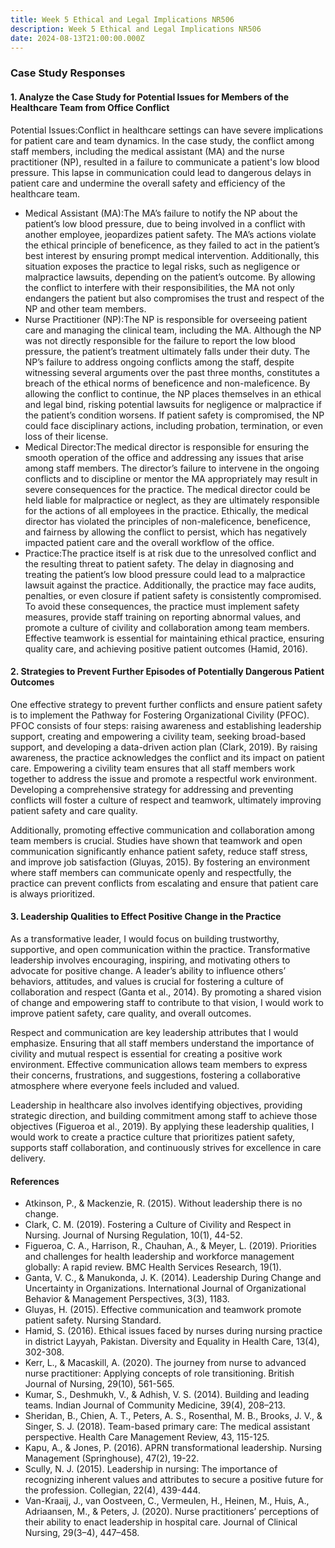 ```yaml
---
title: Week 5 Ethical and Legal Implications NR506
description: Week 5 Ethical and Legal Implications NR506
date: 2024-08-13T21:00:00.000Z
---
```


### Case Study Responses

#### 1. Analyze the Case Study for Potential Issues for Members of the Healthcare Team from Office Conflict

Potential Issues:Conflict in healthcare settings can have severe implications for patient care and team dynamics. In the case study, the conflict among staff members, including the medical assistant (MA) and the nurse practitioner (NP), resulted in a failure to communicate a patient's low blood pressure. This lapse in communication could lead to dangerous delays in patient care and undermine the overall safety and efficiency of the healthcare team.

* Medical Assistant (MA):The MA’s failure to notify the NP about the patient’s low blood pressure, due to being involved in a conflict with another employee, jeopardizes patient safety. The MA’s actions violate the ethical principle of beneficence, as they failed to act in the patient’s best interest by ensuring prompt medical intervention. Additionally, this situation exposes the practice to legal risks, such as negligence or malpractice lawsuits, depending on the patient’s outcome. By allowing the conflict to interfere with their responsibilities, the MA not only endangers the patient but also compromises the trust and respect of the NP and other team members.
* Nurse Practitioner (NP):The NP is responsible for overseeing patient care and managing the clinical team, including the MA. Although the NP was not directly responsible for the failure to report the low blood pressure, the patient’s treatment ultimately falls under their duty. The NP’s failure to address ongoing conflicts among the staff, despite witnessing several arguments over the past three months, constitutes a breach of the ethical norms of beneficence and non-maleficence. By allowing the conflict to continue, the NP places themselves in an ethical and legal bind, risking potential lawsuits for negligence or malpractice if the patient’s condition worsens. If patient safety is compromised, the NP could face disciplinary actions, including probation, termination, or even loss of their license.
* Medical Director:The medical director is responsible for ensuring the smooth operation of the office and addressing any issues that arise among staff members. The director’s failure to intervene in the ongoing conflicts and to discipline or mentor the MA appropriately may result in severe consequences for the practice. The medical director could be held liable for malpractice or neglect, as they are ultimately responsible for the actions of all employees in the practice. Ethically, the medical director has violated the principles of non-maleficence, beneficence, and fairness by allowing the conflict to persist, which has negatively impacted patient care and the overall workflow of the office.
* Practice:The practice itself is at risk due to the unresolved conflict and the resulting threat to patient safety. The delay in diagnosing and treating the patient’s low blood pressure could lead to a malpractice lawsuit against the practice. Additionally, the practice may face audits, penalties, or even closure if patient safety is consistently compromised. To avoid these consequences, the practice must implement safety measures, provide staff training on reporting abnormal values, and promote a culture of civility and collaboration among team members. Effective teamwork is essential for maintaining ethical practice, ensuring quality care, and achieving positive patient outcomes (Hamid, 2016).

#### 2. Strategies to Prevent Further Episodes of Potentially Dangerous Patient Outcomes

One effective strategy to prevent further conflicts and ensure patient safety is to implement the Pathway for Fostering Organizational Civility (PFOC). PFOC consists of four steps: raising awareness and establishing leadership support, creating and empowering a civility team, seeking broad-based support, and developing a data-driven action plan (Clark, 2019). By raising awareness, the practice acknowledges the conflict and its impact on patient care. Empowering a civility team ensures that all staff members work together to address the issue and promote a respectful work environment. Developing a comprehensive strategy for addressing and preventing conflicts will foster a culture of respect and teamwork, ultimately improving patient safety and care quality.

Additionally, promoting effective communication and collaboration among team members is crucial. Studies have shown that teamwork and open communication significantly enhance patient safety, reduce staff stress, and improve job satisfaction (Gluyas, 2015). By fostering an environment where staff members can communicate openly and respectfully, the practice can prevent conflicts from escalating and ensure that patient care is always prioritized.

#### 3. Leadership Qualities to Effect Positive Change in the Practice

As a transformative leader, I would focus on building trustworthy, supportive, and open communication within the practice. Transformative leadership involves encouraging, inspiring, and motivating others to advocate for positive change. A leader’s ability to influence others’ behaviors, attitudes, and values is crucial for fostering a culture of collaboration and respect (Ganta et al., 2014). By promoting a shared vision of change and empowering staff to contribute to that vision, I would work to improve patient safety, care quality, and overall outcomes.

Respect and communication are key leadership attributes that I would emphasize. Ensuring that all staff members understand the importance of civility and mutual respect is essential for creating a positive work environment. Effective communication allows team members to express their concerns, frustrations, and suggestions, fostering a collaborative atmosphere where everyone feels included and valued.

Leadership in healthcare also involves identifying objectives, providing strategic direction, and building commitment among staff to achieve those objectives (Figueroa et al., 2019). By applying these leadership qualities, I would work to create a practice culture that prioritizes patient safety, supports staff collaboration, and continuously strives for excellence in care delivery.

#### References

* Atkinson, P., & Mackenzie, R. (2015). Without leadership there is no change.
* Clark, C. M. (2019). Fostering a Culture of Civility and Respect in Nursing. Journal of Nursing Regulation, 10(1), 44-52.
* Figueroa, C. A., Harrison, R., Chauhan, A., & Meyer, L. (2019). Priorities and challenges for health leadership and workforce management globally: A rapid review. BMC Health Services Research, 19(1).
* Ganta, V. C., & Manukonda, J. K. (2014). Leadership During Change and Uncertainty in Organizations. International Journal of Organizational Behavior & Management Perspectives, 3(3), 1183.
* Gluyas, H. (2015). Effective communication and teamwork promote patient safety. Nursing Standard.
* Hamid, S. (2016). Ethical issues faced by nurses during nursing practice in district Layyah, Pakistan. Diversity and Equality in Health Care, 13(4), 302-308.
* Kerr, L., & Macaskill, A. (2020). The journey from nurse to advanced nurse practitioner: Applying concepts of role transitioning. British Journal of Nursing, 29(10), 561-565.
* Kumar, S., Deshmukh, V., & Adhish, V. S. (2014). Building and leading teams. Indian Journal of Community Medicine, 39(4), 208–213.
* Sheridan, B., Chien, A. T., Peters, A. S., Rosenthal, M. B., Brooks, J. V., & Singer, S. J. (2018). Team-based primary care: The medical assistant perspective. Health Care Management Review, 43, 115-125.
* Kapu, A., & Jones, P. (2016). APRN transformational leadership. Nursing Management (Springhouse), 47(2), 19-22.
* Scully, N. J. (2015). Leadership in nursing: The importance of recognizing inherent values and attributes to secure a positive future for the profession. Collegian, 22(4), 439-444.
* Van-Kraaij, J., van Oostveen, C., Vermeulen, H., Heinen, M., Huis, A., Adriaansen, M., & Peters, J. (2020). Nurse practitioners’ perceptions of their ability to enact leadership in hospital care. Journal of Clinical Nursing, 29(3–4), 447–458.
